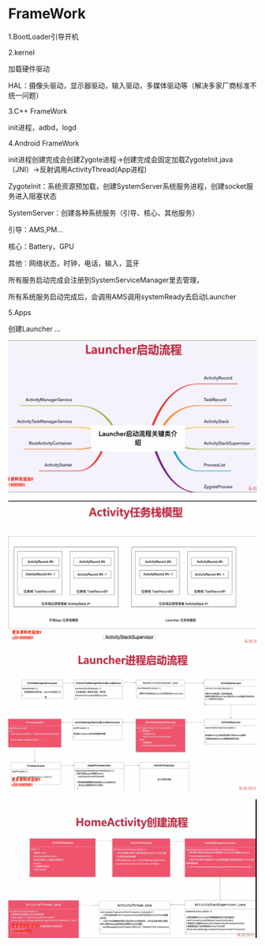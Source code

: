 # FrameWork

1.BootLoader引导开机

2.kernel

加载硬件驱动 

HAL：摄像头驱动，显示器驱动，输入驱动，多媒体驱动等（解决多家厂商标准不统一问题）

3.C++ FrameWork

init进程，adbd，logd

4.Android FrameWork

init进程创建完成会创建Zygote进程->创建完成会固定加载ZygoteInit.java（JNI）->反射调用ActivityThread(App进程)

ZygoteInit：系统资源预加载，创建SystemServer系统服务进程，创建socket服务进入阻塞状态

SystemServer：创建各种系统服务（引导、核心、其他服务）

引导：AMS,PM...

核心：Battery，GPU

其他：网络状态，时钟，电话，输入，蓝牙



所有服务启动完成会注册到SystemServiceManager里去管理，

所有系统服务启动完成后，会调用AMS调用systemReady去启动Launcher



5.Apps

创建Launcher ...

![image-20210210221849779](.\assets\image-20210210221849779.png)

![image-20210210221929738](.\assets\image-20210210221929738.png)

![image-20210210221941297](.\assets\image-20210210221941297.png)

![image-20210210225017977](.\assets\image-20210210225017977.png)